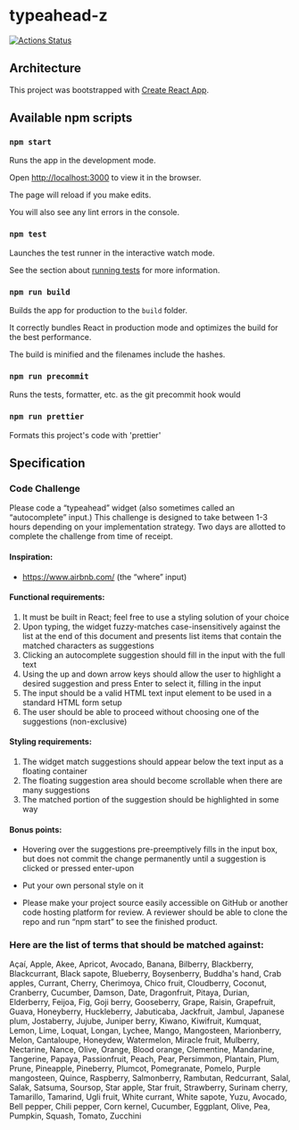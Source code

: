 # typeahead-z

[![Actions Status](https://github.com/zachlysobey/typeahead-z/workflows/Node%20CI/badge.svg)](https://github.com/zachlysobey/typeahead-z/actions)

## Architecture

This project was bootstrapped with [Create React App](https://github.com/facebook/create-react-app).

## Available npm scripts

### `npm start`

Runs the app in the development mode.

Open [http://localhost:3000](http://localhost:3000) to view it in the browser.

The page will reload if you make edits.

You will also see any lint errors in the console.

### `npm test`

Launches the test runner in the interactive watch mode.

See the section about [running tests](https://facebook.github.io/create-react-app/docs/running-tests) for more information.

### `npm run build`

Builds the app for production to the `build` folder.

It correctly bundles React in production mode and optimizes the build for the best performance.

The build is minified and the filenames include the hashes.

### `npm run precommit`

Runs the tests, formatter, etc. as the git precommit hook would

### `npm run prettier`

Formats this project's code with 'prettier'

## Specification

### Code Challenge

Please code a “typeahead” widget (also sometimes called an “autocomplete” input.) This challenge is designed to take between 1-3 hours depending on your implementation strategy. Two days are allotted to complete the challenge from time of receipt.

#### Inspiration:

-   https://www.airbnb.com/ (the “where” input)

#### Functional requirements:

1. It must be built in React; feel free to use a styling solution of your choice
1. Upon typing, the widget fuzzy-matches case-insensitively against the list at the end of this document and presents list items that contain the matched characters as suggestions
1. Clicking an autocomplete suggestion should fill in the input with the full text
1. Using the up and down arrow keys should allow the user to highlight a desired suggestion and press Enter to select it, filling in the input
1. The input should be a valid HTML text input element to be used in a standard HTML form setup
1. The user should be able to proceed without choosing one of the suggestions (non-exclusive)

#### Styling requirements:

1. The widget match suggestions should appear below the text input as a floating container
1. The floating suggestion area should become scrollable when there are many suggestions
1. The matched portion of the suggestion should be highlighted in some way

#### Bonus points:

-   Hovering over the suggestions pre-preemptively fills in the input box, but does not commit the change permanently until a suggestion is clicked or pressed enter-upon
-   Put your own personal style on it

-   Please make your project source easily accessible on GitHub or another code hosting platform for review. A reviewer should be able to clone the repo and run “npm start” to see the finished product.

### Here are the list of terms that should be matched against:

Açaí, Apple, Akee, Apricot, Avocado, Banana, Bilberry, Blackberry, Blackcurrant, Black sapote, Blueberry, Boysenberry, Buddha's hand, Crab apples, Currant, Cherry, Cherimoya, Chico fruit, Cloudberry, Coconut, Cranberry, Cucumber, Damson, Date, Dragonfruit, Pitaya, Durian, Elderberry, Feijoa, Fig, Goji berry, Gooseberry, Grape, Raisin, Grapefruit, Guava, Honeyberry, Huckleberry, Jabuticaba, Jackfruit, Jambul, Japanese plum, Jostaberry, Jujube, Juniper berry, Kiwano, Kiwifruit, Kumquat, Lemon, Lime, Loquat, Longan, Lychee, Mango, Mangosteen, Marionberry, Melon, Cantaloupe, Honeydew, Watermelon, Miracle fruit, Mulberry, Nectarine, Nance, Olive, Orange, Blood orange, Clementine, Mandarine, Tangerine, Papaya, Passionfruit, Peach, Pear, Persimmon, Plantain, Plum, Prune, Pineapple, Pineberry, Plumcot, Pomegranate, Pomelo, Purple mangosteen, Quince, Raspberry, Salmonberry, Rambutan, Redcurrant, Salal, Salak, Satsuma, Soursop, Star apple, Star fruit, Strawberry, Surinam cherry, Tamarillo, Tamarind, Ugli fruit, White currant, White sapote, Yuzu, Avocado, Bell pepper, Chili pepper, Corn kernel, Cucumber, Eggplant, Olive, Pea, Pumpkin, Squash, Tomato, Zucchini

